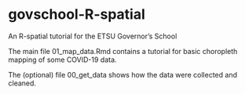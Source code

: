 # govschool-R-spatial
An R-spatial tutorial for the ETSU Governor’s School

The main file 01_map_data.Rmd contains a tutorial for basic choropleth mapping of some COVID-19 data.

The (optional) file 00_get_data shows how the data were collected and cleaned.
